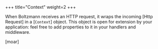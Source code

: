 +++
title="Context"
weight=2
+++

When Boltzmann receives an HTTP request, it wraps the incoming [Http Request]
in a [`Context`] object. This object is open for extension by your application:
feel free to add properties to it in your handlers and middleware.

<!-- more -->

[moar]
